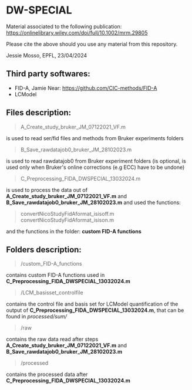 # DW-SPECIAL

Material associated to the following publication: https://onlinelibrary.wiley.com/doi/full/10.1002/mrm.29805 

Please cite the above should you use any material from this repository.

Jessie Mosso, EPFL, 23/04/2024

## Third party softwares:
- FID-A, Jamie Near: https://github.com/CIC-methods/FID-A
- LCModel

## Files description: 
> A_Create_study_bruker_JM_07122021_VF.m

is used to read ser/fid files and methods from Bruker experiments folders 

>B_Save_rawdatajob0_bruker_JM_28102023.m

is used to read rawdatajob0 from Bruker experiment folders (is optional, is used only when Bruker's online corrections (e.g ECC) have to be undone) 

> C_Preprocessing_FIDA_DWSPECIAL_13032024.m

is used to process the data out of **A_Create_study_bruker_JM_07122021_VF.m** and **B_Save_rawdatajob0_bruker_JM_28102023.m** and used the functions: 

> convertNicoStudyFidAformat_isisoff.m
> convertNicoStudyFidAformat_isison.m

and the functions in the folder: **custom FID-A functions** 

## Folders description:
> /custom_FID-A_functions
> 
contains custom FID-A functions used in **C_Preprocessing_FIDA_DWSPECIAL_13032024.m**

> /LCM_basisset_controlfile
> 
contains the control file and basis set for LCModel quantification of the output of **C_Preprocessing_FIDA_DWSPECIAL_13032024.m**, that can be found in *processed/sum/*

> /raw
> 
contains the raw data read after steps **A_Create_study_bruker_JM_07122021_VF.m** and **B_Save_rawdatajob0_bruker_JM_28102023.m** 

> /processed
> 
contains the processed data after **C_Preprocessing_FIDA_DWSPECIAL_13032024.m**
